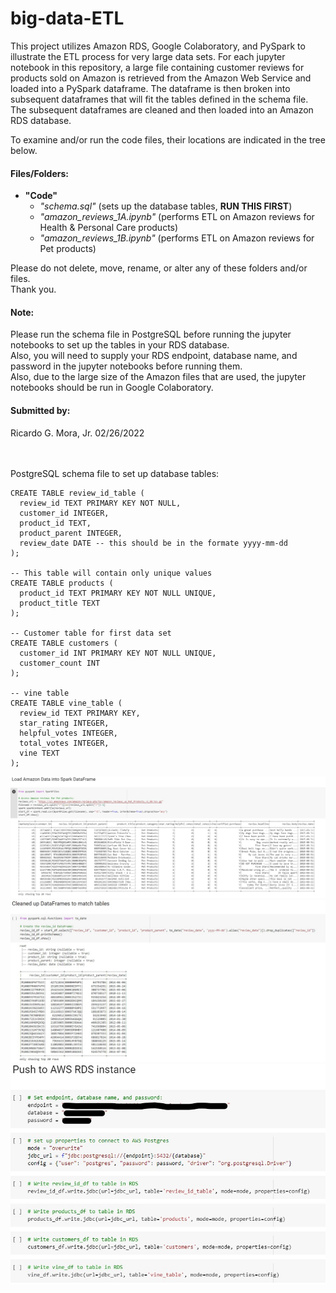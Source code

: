 # big-data-ETL 

This project utilizes Amazon RDS, Google Colaboratory, and PySpark to illustrate the ETL process for very large data sets.
For each jupyter notebook in this repository, a large file containing customer reviews for products sold on Amazon is retrieved from the Amazon
Web Service and loaded into a PySpark dataframe.
The dataframe is then broken into subsequent dataframes that will fit the tables defined in the schema file.
The subsequent dataframes are cleaned and then loaded into an Amazon RDS database.<br>

To examine and/or run the code files, their locations are indicated in the tree below.

#### Files/Folders:

+ **"Code"** <br>
	- *"schema.sql"* (sets up the database tables, <b>RUN THIS FIRST</b>) <br>
	- *"amazon_reviews_1A.ipynb"* (performs ETL on Amazon reviews for Health & Personal Care products) <br>
	- *"amazon_reviews_1B.ipynb"* (performs ETL on Amazon reviews for Pet products) <br>
	
Please do not delete, move, rename, or alter any of these folders and/or files. <br>
Thank you. <br>

#### Note: <br>

Please run the schema file in PostgreSQL before running the jupyter notebooks to set up the tables in your RDS database. <br>
Also, you will need to supply your RDS endpoint, database name, and password in the jupyter notebooks before running them. <br>
Also, due to the large size of the Amazon files that are used, the jupyter notebooks should be run in Google Colaboratory. <br>

#### Submitted by: <br>
 Ricardo G. Mora, Jr.  02/26/2022
<br><br><br>

PostgreSQL schema file to set up database tables:
```
CREATE TABLE review_id_table (
  review_id TEXT PRIMARY KEY NOT NULL,
  customer_id INTEGER,
  product_id TEXT,
  product_parent INTEGER,
  review_date DATE -- this should be in the formate yyyy-mm-dd
);

-- This table will contain only unique values
CREATE TABLE products (
  product_id TEXT PRIMARY KEY NOT NULL UNIQUE,
  product_title TEXT
);

-- Customer table for first data set
CREATE TABLE customers (
  customer_id INT PRIMARY KEY NOT NULL UNIQUE,
  customer_count INT
);

-- vine table
CREATE TABLE vine_table (
  review_id TEXT PRIMARY KEY,
  star_rating INTEGER,
  helpful_votes INTEGER,
  total_votes INTEGER,
  vine TEXT
);
```

<img src=/Images/Extract.jpg>

<img src=/Images/Transform.jpg>

<img src=/Images/Load.jpg>
